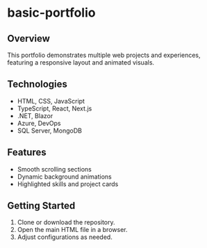 # basic-portfolio
## Overview
This portfolio demonstrates multiple web projects and experiences, featuring a responsive layout and animated visuals.

## Technologies
- HTML, CSS, JavaScript
- TypeScript, React, Next.js
- .NET, Blazor
- Azure, DevOps
- SQL Server, MongoDB

## Features
- Smooth scrolling sections
- Dynamic background animations
- Highlighted skills and project cards

## Getting Started
1. Clone or download the repository.
2. Open the main HTML file in a browser.
3. Adjust configurations as needed.
